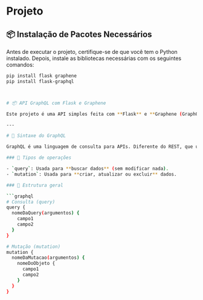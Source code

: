 # Projeto
## 📦 Instalação de Pacotes Necessários

Antes de executar o projeto, certifique-se de que você tem o Python instalado. Depois, instale as bibliotecas necessárias com os seguintes comandos:

```bash
pip install flask graphene
pip install flask-graphql



# 📦 API GraphQL com Flask e Graphene

Este projeto é uma API simples feita com **Flask** e **Graphene (GraphQL)** em Python, que simula um banco de dados de produtos e usuários.

---

# 📘 Sintaxe do GraphQL

GraphQL é uma linguagem de consulta para APIs. Diferente do REST, que usa múltiplas rotas, o GraphQL trabalha com apenas **um endpoint** e permite que o cliente defina **exatamente os dados que deseja**.

### 🧩 Tipos de operações

- `query`: Usada para **buscar dados** (sem modificar nada).
- `mutation`: Usada para **criar, atualizar ou excluir** dados.

### 📐 Estrutura geral

```graphql
# Consulta (query)
query {
  nomeDaQuery(argumentos) {
    campo1
    campo2
  }
}

# Mutação (mutation)
mutation {
  nomeDaMutacao(argumentos) {
    nomeDoObjeto {
      campo1
      campo2
    }
  }
}
